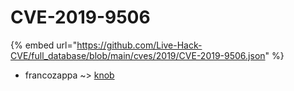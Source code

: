 # CVE-2019-9506
{% embed url="https://github.com/Live-Hack-CVE/full_database/blob/main/cves/2019/CVE-2019-9506.json" %}

* francozappa ~> [knob](https://www.alice-snow.ru/2019/database/cve-2019-9506/knob-francozappa)